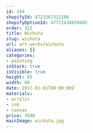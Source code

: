 ```yaml
---
id: 244
shopifyId: 8723267322186
shopifyOptionId: 47772438659402
order: 322
title: Wichuta
slug: wichuta
url: art-works/wichuta
aliases: []
categories:
- painting
inStock: true
isVisible: true
height: 85
width: 60
date: 2017-01-01T00:00:00Z
materials:
- acrylic
- ink
- canvas
price: 3500
mainImage: wichuta.jpg
---
```

